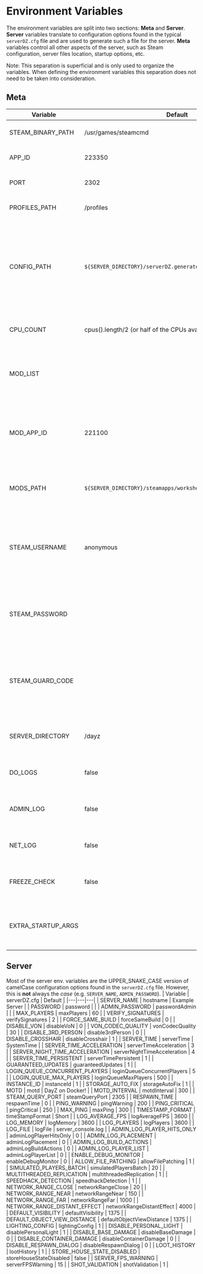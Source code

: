 # Environment Variables
The environment variables are split into two sections: **Meta** and **Server**. **Server** variables translate to configuration options found in the typical `serverDZ.cfg` file and are used to generate such a file for the server. **Meta** variables control all other aspects of the server, such as Steam configuration, server files location, startup options, etc.

Note: This separation is superficial and is only used to organize the variables. When defining the environment variables this separation does not need to be taken into consideration.
## Meta

| Variable | Default | Description |
|---|---|---|
| STEAM_BINARY_PATH | /usr/games/steamcmd | Path to the steamcmd binary |
| APP_ID | 223350 | The Steam App ID for DayZ |
| PORT | 2302 | The port the server will run on |
| PROFILES_PATH | /profiles | The path to the profiles directory |
| CONFIG_PATH | `${SERVER_DIRECTORY}/serverDZ.generated.cfg` | The path to the server configuration file. Changing this will result in all **Server** environment variables being ignored. |
| CPU_COUNT | cpus().length/2 (or half of the CPUs available) | The number of cores the server will use |
| MOD_LIST | | A comma separated list of mod IDs to download and enable on the server |
| MOD_APP_ID | 221100 | The Steam App ID the workshop items (AKA: the mods) are associated with |
| MODS_PATH | `${SERVER_DIRECTORY}/steamapps/workshop/content/${MOD_APP_ID}` | The path to where the downloaded workshop items can be found |
| STEAM_USERNAME | anonymous | The username for the Steam account to use for downloading the server and mods |
| STEAM_PASSWORD | | The password for the Steam account to use for downloading the server and mods |
| STEAM_GUARD_CODE | | The Steam Guard code for the Steam account to use for downloading the server and mods |
| SERVER_DIRECTORY | /dayz | The directory to install the server and mods into |
| DO_LOGS | false | adds -dologs to the server start command |
| ADMIN_LOG | false | adds -adminlog to the server start command |
| NET_LOG | false | adds -netlog to the server start command |
| FREEZE_CHECK | false | adds -freezecheck to the server start command |
| EXTRA_STARTUP_ARGS | | Any additional arguments to pass to the server start command |

## Server
Most of the server env. variables are the UPPER_SNAKE_CASE version of camelCase configuration options found in the `serverDZ.cfg` file. However, this is **not** always the _case_ (e.g. `SERVER_NAME`, `ADMIN_PASSWORD`).
| Variable | serverDZ.cfg | Default |
|---|---|---|
| SERVER_NAME | hostname | Example Server |
| PASSWORD | password | |
| ADMIN_PASSWORD | passwordAdmin | |
| MAX_PLAYERS | maxPlayers | 60 |
| VERIFY_SIGNATURES | verifySignatures | 2 |
| FORCE_SAME_BUILD | forceSameBuild | 0 |
| DISABLE_VON | disableVoN | 0 |
| VON_CODEC_QUALITY | vonCodecQuality | 30 |
| DISABLE_3RD_PERSON | disable3rdPerson | 0 |
| DISABLE_CROSSHAIR | disableCrosshair | 1 |
| SERVER_TIME | serverTime | SystemTime |
| SERVER_TIME_ACCELERATION | serverTimeAcceleration | 3 |
| SERVER_NIGHT_TIME_ACCELERATION | serverNightTimeAcceleration | 4 |
| SERVER_TIME_PERSISTENT | serverTimePersistent | 1 |
| GUARANTEED_UPDATES | guaranteedUpdates | 1 |
| LOGIN_QUEUE_CONCURRENT_PLAYERS | loginQueueConcurrentPlayers | 5 |
| LOGIN_QUEUE_MAX_PLAYERS | loginQueueMaxPlayers | 500 |
| INSTANCE_ID | instanceId | 1 |
| STORAGE_AUTO_FIX | storageAutoFix | 1 |
| MOTD | motd | DayZ on Docker! |
| MOTD_INTERVAL | motdInterval | 300 |
| STEAM_QUERY_PORT | steamQueryPort | 2305 |
| RESPAWN_TIME | respawnTime | 0 |
| PING_WARNING | pingWarning | 200 |
| PING_CRITICAL | pingCritical | 250 |
| MAX_PING | maxPing | 300 |
| TIMESTAMP_FORMAT | timeStampFormat | Short |
| LOG_AVERAGE_FPS | logAverageFPS | 3600 |
| LOG_MEMORY | logMemory | 3600 |
| LOG_PLAYERS | logPlayers | 3600 |
| LOG_FILE | logFile | server_console.log |
| ADMIN_LOG_PLAYER_HITS_ONLY | adminLogPlayerHitsOnly | 0 |
| ADMIN_LOG_PLACEMENT | adminLogPlacement | 0 |
| ADMIN_LOG_BUILD_ACTIONS | adminLogBuildActions | 0 |
| ADMIN_LOG_PLAYER_LIST | adminLogPlayerList | 0 |
| ENABLE_DEBUG_MONITOR | enableDebugMonitor | 0 |
| ALLOW_FILE_PATCHING | allowFilePatching | 1 |
| SIMULATED_PLAYERS_BATCH | simulatedPlayersBatch | 20 |
| MULTITHREADED_REPLICATION | multithreadedReplication | 1 |
| SPEEDHACK_DETECTION | speedhackDetection | 1 |
| NETWORK_RANGE_CLOSE | networkRangeClose | 20 |
| NETWORK_RANGE_NEAR | networkRangeNear | 150 |
| NETWORK_RANGE_FAR | networkRangeFar | 1000 |
| NETWORK_RANGE_DISTANT_EFFECT | networkRangeDistantEffect | 4000 |
| DEFAULT_VISIBILITY | defaultVisibility | 1375 |
| DEFAULT_OBJECT_VIEW_DISTANCE | defaultObjectViewDistance | 1375 |
| LIGHTING_CONFIG | lightingConfig | 1 |
| DISABLE_PERSONAL_LIGHT | disablePersonalLight | 1 |
| DISABLE_BASE_DAMAGE | disableBaseDamage | 0 |
| DISABLE_CONTAINER_DAMAGE | disableContainerDamage | 0 |
| DISABLE_RESPAWN_DIALOG | disableRespawnDialog | 0 |
| LOOT_HISTORY | lootHistory | 1 |
| STORE_HOUSE_STATE_DISABLED | storeHouseStateDisabled | false |
| SERVER_FPS_WARNING | serverFPSWarning | 15 |
| SHOT_VALIDATION | shotValidation | 1 |
